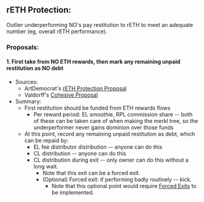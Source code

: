 ## rETH Protection:

Outlier underperforming NO's pay restitution to rETH to meet an adequate number (eg, overall rETH performance).

### Proposals:

#### 1. First take from NO ETH rewards, then mark any remaining unpaid restitution as NO debt

- Sources:
  - ArtDemocrat's [rETH Protection Proposal](https://dao.rocketpool.net/t/rapid-research-incubator-submission-reth-protection-through-rpl-rerouting-deflation/2599/3?u=samus)
  - Valdorff's [Cohesive Proposal](https://github.com/Valdorff/rp-thoughts/blob/main/2024_02_strategy/readme_tier3.md#suggested-support)
- Summary:
  - First restitution should be funded from ETH rewards flows
    - Per reward period: EL smoothie, RPL commission share -- both of these can be taken care of when making the merkl tree, so the underperformer never gains dominion over those funds
  - At this point, record any remaining unpaid restitution as debt, which can be repaid by:
    - EL fee distributor distribution -- anyone can do this
    - CL distribution -- anyone can do this
    - CL distribution during exit -- only owner can do this without a long wait.
      - Note that this exit can be a forced exit.
      - (Optional) Forced exit: if performing badly routinely -- kick.
        - Note that this optional point would require [Forced Exits](/Proposals/ForcedExits.md) to be implemented.